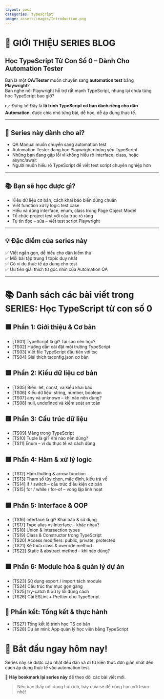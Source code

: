 ```yaml
---
layout: post
categories: typescript
image: assets/images/Introduction.png
---
```


# 🚀 GIỚI THIỆU SERIES BLOG
## **Học TypeScript Từ Con Số 0 – Dành Cho Automation Tester**

Bạn là một **QA/Tester** muốn chuyển sang **automation test** bằng **Playwright**?  
Bạn nghe nói Playwright hỗ trợ rất mạnh TypeScript, nhưng lại chưa từng học TypeScript bao giờ?

👉 Đừng lo! Đây là **lộ trình TypeScript cơ bản dành riêng cho dân Automation**, được chia nhỏ từng bài, dễ học, dễ áp dụng thực tế.

---

## 🎯 Series này dành cho ai?

- QA Manual muốn chuyển sang automation test
- Automation Tester đang học Playwright nhưng yếu TypeScript
- Những bạn đang gặp lỗi vì không hiểu rõ interface, class, hoặc async/await
- Người muốn hiểu rõ TypeScript để viết test script chuyên nghiệp hơn

---

## 📚 Bạn sẽ học được gì?

- Kiểu dữ liệu cơ bản, cách khai báo biến đúng chuẩn
- Viết function xử lý logic test case
- Hiểu và dùng interface, enum, class trong Page Object Model
- Tổ chức project test với cấu trúc rõ ràng
- Tự tin đọc – sửa – viết test script Playwright

---

## 💡 Đặc điểm của series này

✅ Viết ngắn gọn, dễ hiểu cho dân kiểm thử  
✅ Mỗi bài tập trung 1 topic duy nhất  
✅ Có ví dụ thực tế áp dụng cho test  
✅ Ưu tiên giải thích từ góc nhìn của Automation QA


---
# 📚 Danh sách các bài viết trong SERIES: Học TypeScript từ con số 0

## 🟩 Phần 1: Giới thiệu & Cơ bản
- [TS01] TypeScript là gì? Tại sao nên học?
- [TS02] Hướng dẫn cài đặt môi trường TypeScript
- [TS03] Viết file TypeScript đầu tiên với tsc
- [TS04] Giải thích tsconfig.json cơ bản

## 🟦 Phần 2: Kiểu dữ liệu cơ bản
- [TS05] Biến: let, const, và kiểu khai báo
- [TS06] Kiểu dữ liệu: string, number, boolean
- [TS07] any và unknown – khi nào nên dùng?
- [TS08] null, undefined và kiểm soát an toàn

## 🟨 Phần 3: Cấu trúc dữ liệu
- [TS09] Mảng trong TypeScript
- [TS10] Tuple là gì? Khi nào nên dùng?
- [TS11] Enum – ví dụ thực tế và cách dùng

## 🟥 Phần 4: Hàm & xử lý logic
- [TS12] Hàm thường & arrow function
- [TS13] Tham số tùy chọn, mặc định, kiểu trả về
- [TS14] if / switch – cấu trúc điều kiện cơ bản
- [TS15] for / while / for-of – vòng lặp linh hoạt

## 🟪 Phần 5: Interface & OOP
- [TS16] Interface là gì? Khai báo & sử dụng
- [TS17] Type alias vs Interface – khác nhau?
- [TS18] Union & Intersection types
- [TS19] Class & Constructor trong TypeScript
- [TS20] Access modifiers: public, private, protected
- [TS21] Kế thừa class & override method
- [TS22] Static & abstract method – khi nào dùng?

## 🟫 Phần 6: Module hóa & quản lý dự án
- [TS23] Sử dụng export / import tách module
- [TS24] Cấu trúc thư mục gọn gàng
- [TS25] try-catch & xử lý lỗi đúng cách
- [TS26] Cài ESLint + Prettier cho TypeScript

## 🏁 Phần kết: Tổng kết & thực hành
- [TS27] Tổng kết lộ trình học TS cơ bản
- [TS28] Dự án mini: App quản lý học viên bằng TypeScript

# 🔗 Bắt đầu ngay hôm nay!

Series này sẽ được cập nhật đều đặn và đi từ kiến thức đơn giản nhất đến cách áp dụng thực tế vào automation test.

📌 **Hãy bookmark lại series này** để theo dõi các bài viết mới.

> Nếu bạn thấy nội dung hữu ích, hãy chia sẻ để cùng học với team nhé!